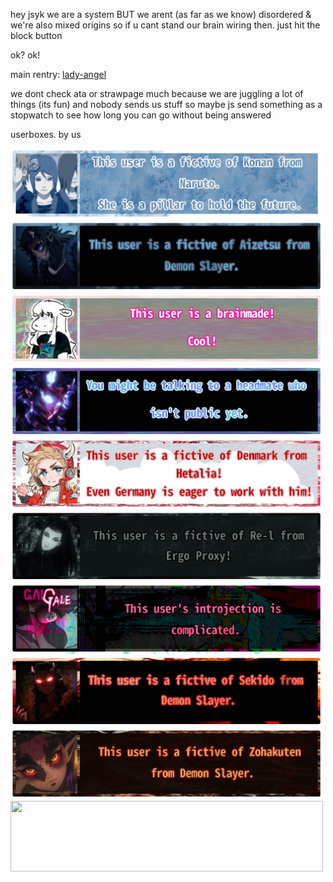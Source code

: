 hey jsyk we are a system BUT we arent (as far as we know) disordered & we're also mixed origins so if u cant stand our brain wiring then. just hit the block button

ok? ok!

main rentry: [lady-angel](https://rentry.co/lady-angel)

we dont check ata or strawpage much because we are juggling a lot of things (its fun) and nobody sends us stuff so maybe js send something as a stopwatch to see how long you can go without being answered


userboxes. by us

<img src="Untitled1211-Restored-20251015075600.png" width="500" height="113"> <img src="aizetsuuserbox.png" width="500" height="113"> <img src="Untitled1211-Restored-20251015073911.png" width="500" height="113"> <img src="Untitled1211-Restored-20251015073819.png" width="500" height="113"> <img src="Untitled1211-Restored-20251015073700.png" width="500" height="113"> <img src="Untitled1211-Restored-20251015073515.png" width="500" height="113"> <img src="galgaleuserbox.png" width="500" height="113"> <img src="sekidouserbox.png" width="500" height="113"> <img src="zohauserbox2.png" width="500" height="113"> <img src="" width="500" height="113">
